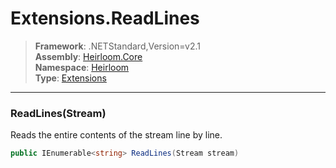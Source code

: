 # Extensions.ReadLines

> **Framework**: .NETStandard,Version=v2.1  
> **Assembly**: [Heirloom.Core][0]  
> **Namespace**: [Heirloom][0]  
> **Type**: [Extensions][1]

--------------------------------------------------------------------------------

### ReadLines(Stream)

Reads the entire contents of the stream line by line.

```cs
public IEnumerable<string> ReadLines(Stream stream)
```

[0]: ../Heirloom.Core.md
[1]: Heirloom.Extensions.md
